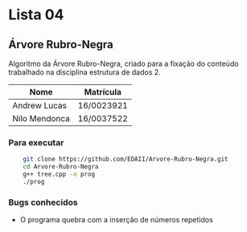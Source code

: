 # Lista 04
## Árvore Rubro-Negra

Algoritmo da Árvore Rubro-Negra, criado para a fixação do conteúdo trabalhado na disciplina estrutura de dados 2.

|Nome|Matrícula|
|--|--|
|Andrew Lucas|16/0023921|
|Nilo Mendonca|16/0037522|

### Para executar
```bash
    git clone https://github.com/EDAII/Arvore-Rubro-Negra.git
    cd Arvore-Rubro-Negra
    g++ tree.cpp -o prog
    ./prog
```

### Bugs conhecidos

- O programa quebra com a inserção de números repetidos
